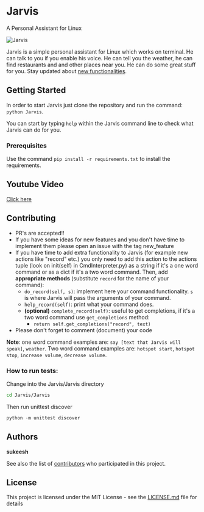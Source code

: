 # Jarvis
A Personal Assistant for Linux

![Jarvis](http://i.imgur.com/xZ8x9ES.jpg)

Jarvis is a simple personal assistant for Linux which works on terminal. He can talk to you if you enable his voice. He can tell you the weather, he can find restaurants and and other places near you. He can do some great stuff for you. Stay updated about [new functionalities](NEW_FUNCTIONALITIES.md).

## Getting Started

In order to start Jarvis just clone the repository and run the command: `python Jarvis`.

You can start by typing `help` within the Jarvis command line to check what Jarvis can do for you.

### Prerequisites

Use the command `pip install -r requirements.txt` to install the requirements.

## Youtube Video

[Click here](https://www.youtube.com/watch?v=PR-nxqmG3V8)

## Contributing

- PR's are accepted!!
- If you have some ideas for new features and you don't have time to implement them please open an issue with the tag new_feature
- If you have time to add extra functionality to Jarvis (for example new actions like "record" etc.) you only need to add this action to the actions tuple (look on init(self) in CmdInterpreter.py) as a string if it's a one word command or as a dict if it's a two word command. Then, add **appropriate methods** (substitute `record` for the name of your command):
  + `do_record(self, s)`: implement here your command functionality. `s` is where Jarvis will pass the arguments of your command.
  + `help_record(self)`: print what your command does.
  + **(optional)** `complete_record(self)`: useful to get completions, if it's a two word command use `get_completions` method: 
    + `return self.get_completions("record", text)`
- Please don't forget to comment (document) your code

**Note**: one word command examples are: `say [text that Jarvis will speak]`, `weather`. Two word command examples are: `hotspot start`, `hotspot stop`, `increase volume`, `decrease volume`.

 ### How to run tests:
 Change into the Jarvis/Jarvis directory
 ```bash
 cd Jarvis/Jarvis
 ```
 Then run unittest discover
 ```python
 python -m unittest discover
 ```

## Authors

 **sukeesh** 

See also the list of [contributors](contributors.md) who participated in this project.

## License

This project is licensed under the MIT License - see the [LICENSE.md](LICENSE.md) file for details
